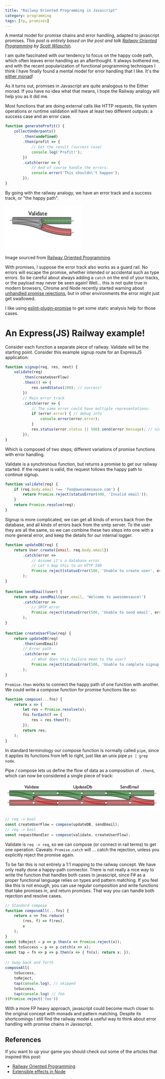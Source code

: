 ```yaml
---
title: "Railway Oriented Programming in Javascript"
category: programming
tags: [fp, promises]
---
```

A mental model for promise chains and error handling, adapted to javascript promises.
*This post is entirely based on the post and talk [Railway Oriented Programming](https://fsharpforfunandprofit.com/rop/)
by [Scott Wlaschin](https://twitter.com/scottwlaschin).*

I am quite fascinated with our tendency to focus on the happy code path, which often leaves
error handling as an afterthought. It always bothered me, and with the recent popularization of
functional programming techniques I think I have finally found a mental model for error handling
that I like. It's the [either monad](https://www.schoolofhaskell.com/school/starting-with-haskell/basics-of-haskell/10_Error_Handling#the-either-monad)!

As it turns out, promises in Javascript are quite analogous to the Either monad. If you have no idea
what that means, I hope the Railway analogy will help you as it did me.

Most functions that are doing external calls like HTTP requests, file system operations or runtime
validation will have at least two different outputs: a success case and an error case.



```js
function generateProfit() {
	collectUnderpants()
		.then(undefined)
		.then(profit => {
			// Get the result (success case)
			console.log('Profit!');
		})
		.catch(error => {
			// And of course handle the errors:
			console.error('This shouldn\'t happen');
		});
}
```

By going with the railway analogy, we have an error track and a success track, or "the happy path".

<img src="/assets/images/railway-2.png" alt="Rails!" style="width: 250px;"/>

Image sourced from [Railway Oriented Programming](https://fsharpforfunandprofit.com/rop/).

With promises, I suppose the error track also works as a guard rail. No errors will escape the promise,
whether intended or accidental such as type errors.
So be careful about always adding a `catch` on the end of your tracks, or the payload may never be seen again!
Well... this is not quite true in modern browsers, Chrome and Node recently started warning about
[unhandled promise rejections](http://2ality.com/2016/04/unhandled-rejections.html),
but in other environments the error might just get swallowed.

I like using [eslint-plugin-promise](https://github.com/xjamundx/eslint-plugin-promise) to get
some static analysis help for those cases.

# An Express(JS) Railway example!
Consider each function a separate piece of railway. Validate will be the starting point.
Consider this example signup route for an ExpressJS application:

```js
function signup(req, res, next) {
	validate(req)
		.then(createUserFlow)
		.then(() => {
			res.sendStatus(200); // success!
		})
		// Main error track
		.catch(error => {
			// The same error could have multiple representations:
			if (error.error) { // debug info
				console.error(error.error);
			}
			res.status(error.status || 500).send(error.message); // nice user error
		});
}
```

Which is composed of two steps; different variations of promise functions with error handling.

Validate is a synchronous function, but returns a promise to get our railway started. If the request
is valid, the request follows the happy path to continue signup.

```js
function validate(req) {
	if (req.body.email !== 'foo@awesomesauce.com') {
		return Promise.reject(statusError(400, 'Invalid email'));
	}
	return Promise.resolve(req);
}
```

Signup is more complicated, we can get all kinds of errors back from the database, and all kinds of
errors back from the smtp server. To the user they are all the same, so we can combine these two
steps into one with a more general error, and keep the details for our internal logger.

```js
function updateDB(req) {
	return User.create({email: req.body.email})
		.catch(error =>
			// Assume it's a database error
			// Let's map this to an HTTP 500
			Promise.reject(statusError(500, 'Unable to create user', error)
		);
}

function sendEmail(user) {
	return smtp.sendMail(user.email, 'Welcome to awesomesauce!')
		.catch(error =>
			// SMTP error
			Promise.reject(statusError(500, 'Unable to send email', error)
		);
}

function createUserFlow(req) {
	return updateDB(req)
		.then(sendEmail)
		// Error path
		.catch(error =>
			// What does this failure mean to the user?
			Promise.reject(statusError(500, 'Unable to complete signup', error))
		);
}
```

`Promise.then` works to connect the happy path of one function with another. We could write a
compose function for promise functions like so:

```js
function compose(...fns) {
	return x => {
		let res = Promise.resolve(x);
		fns.forEach(f => {
			res = res.then(f);
		});
		return res;
	);
}
```
In standard terminology our compose function is normally called `pipe`, since it applies its
functions from left to right, just like an unix pipe `ps | grep node`.

Pipe / compose lets us define the flow of data as a composition of `.then`s, which can now be
considered a single piece of track:

![alt](/assets/images/railway-1.png)

```js
// req -> bool
const createUserFlow = compose(updateDB, sendEmail);
// req -> bool
const requestHandler = compose(validate, createUserFlow);
```

Validate is `req -> req`, so we can compose (or connect in rail terms) to get one operation.
Caveats: `Promise.catch` will ... catch the rejection, unless you explicitly reject the promise
again.

To be fair this is not entirely a 1:1 mapping to the railway concept. We have only really done a
happy-path connector. There is not really a nice way to write the function that handles both cases
in javascript, since F# as a proper functional language relies on types and pattern matching.
If you feel like this is not enough, you can use regular composition and write functions that
take promises in, and return promises. That way you can handle both rejection and resolve cases.

```js
// Standard compose
function composeAll(...fns) {
	return x => fns.reduce(
		(res, f) => f(res),
		x
	);
}
const toReject = p => p.then(x => Promise.reject(x));
const toSuccess = p => p.catch(x => x);
const tap = fn => p => p.then(x => { fn(x); return x; });

// Swap back and forth
composeAll(
	toSuccess,
	toReject,
	tap(console.log), // skipped
	toSuccess,
	tap(console.log) // foo
)(Promise.reject('foo'))
```

With a more FP heavy approach, javascript could become much closer to the original concept with
monads and pattern matching. Despite its shortcomings I still find the railway model a useful way to
think about error handling with promise chains in Javascript.


## References

If you want to up your game you should check out some of the articles that inspired this post:

* [Railway Oriented Programming](https://fsharpforfunandprofit.com/rop/)
* [Extensible effects in Node](https://www.humblespark.com/blog/extensible-effects-in-node-part-1)
